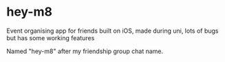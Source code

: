 # hey-m8
Event organising app for friends built on iOS, made during uni, lots of bugs but has some working features

Named "hey-m8" after my friendship group chat name. 
